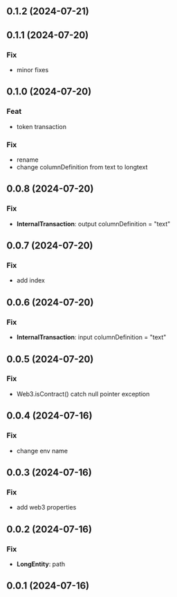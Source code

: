 ## 0.1.2 (2024-07-21)

## 0.1.1 (2024-07-20)

### Fix

- minor fixes

## 0.1.0 (2024-07-20)

### Feat

- token transaction

### Fix

- rename
- change columnDefinition from text to longtext

## 0.0.8 (2024-07-20)

### Fix

- **InternalTransaction**: output columnDefinition = "text"

## 0.0.7 (2024-07-20)

### Fix

- add index

## 0.0.6 (2024-07-20)

### Fix

- **InternalTransaction**: input columnDefinition = "text"

## 0.0.5 (2024-07-20)

### Fix

- Web3.isContract() catch null pointer exception

## 0.0.4 (2024-07-16)

### Fix

- change env name

## 0.0.3 (2024-07-16)

### Fix

- add web3 properties

## 0.0.2 (2024-07-16)

### Fix

- **LongEntity**: path

## 0.0.1 (2024-07-16)
